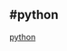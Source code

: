 #python
---
[python](https://thankful-ball-2f1.notion.site/python-1f6efd403d60808ba235cdb98a46036e?pvs=4)
